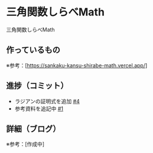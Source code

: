 # 三角関数しらべMath

三角関数しらべMath

## 作っているもの

※参考：[https://sankaku-kansu-shirabe-math.vercel.app/]

## 進捗（コミット）

- ラジアンの証明式を追加 [#4](https://github.com/ryo-i/sankaku-kansu-shirabe-math/issues/4)
- 参考資料を追記中 [#1](https://github.com/ryo-i/sankaku-kansu-shirabe-math/issues/1)


## 詳細（ブログ）

※参考：[作成中]
